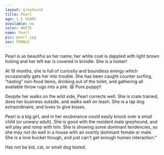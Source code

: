 ```yaml
---
layout: greyhound
title: Pearl
age: 1.5 YEARS
available: no
color: WHITE
name: Pearl
pic: pearl.jpg
sex: FEMALE
---
```


Pearl is as beautiful as her name; her white coat is dappled with light brown ticking and her left ear is covered in brindle.  She is a looker!

At 19 months, she is full of curiosity and boundless energy which occasionally gets her into trouble. She has been caught counter surfing, "tasting" non-food items, drinking out of the toilet, and gathering all available throw rugs into a pile. 😄 Pure puppy!!

Despite her walks on the wild side, Pearl corrects well. She is crate trained, does her business outside, and walks well on leash. She is a lap dog extraordinaire, and loves to give kisses.

Pearl is a big girl, and in her exuberance could easily knock over a small child (or unwary adult).  She is good with the resident male greyhound, and will play and romp with him. She is showing some dominant tendencies, so she may not do well in a house with an overtly dominant female or male. She is a love bucket though, and just can't get enough human interaction."

Has not be kid, cat, or small dog tested.
